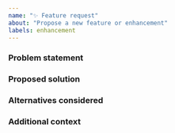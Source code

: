 ```yaml
---
name: "✨ Feature request"
about: "Propose a new feature or enhancement"
labels: enhancement
---
```


### Problem statement

<!-- Describe the problem this feature would solve. -->

### Proposed solution

<!-- Describe the feature or improvement you would like to see. Be as specific as possible. -->

### Alternatives considered

<!-- Describe any alternative solutions or features you've considered. -->

### Additional context

<!-- Add any other context or screenshots about the feature request here. --> 